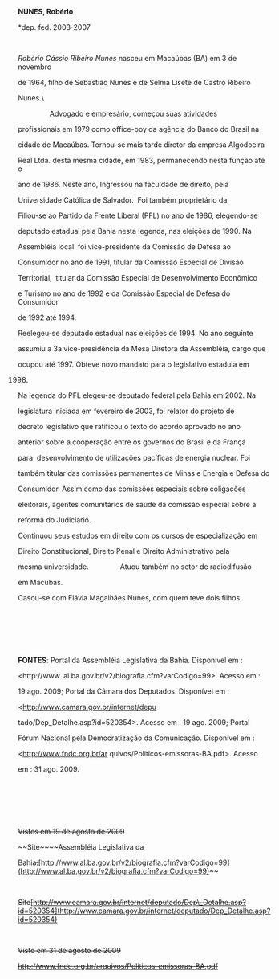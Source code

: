 **NUNES, Robério**



\*dep. fed. 2003-2007



 



*Robério Cássio Ribeiro Nunes* nasceu em Macaúbas (BA) em 3 de novembro

de 1964, filho de Sebastião Nunes e de Selma Lisete de Castro Ribeiro

Nunes.\

                 Advogado e empresário, começou suas atividades

profissionais em 1979 como office-boy da agência do Banco do Brasil na

cidade de Macaúbas. Tornou-se mais tarde diretor da empresa Algodoeira

Real Ltda. desta mesma cidade, em 1983, permanecendo nesta função até o

ano de 1986. Neste ano, Ingressou na faculdade de direito, pela

Universidade Católica de Salvador.  Foi também proprietário da 



Filiou-se ao Partido da Frente Liberal (PFL) no ano de 1986, elegendo-se

deputado estadual pela Bahia nesta legenda, nas eleições de 1990. Na

Assembléia local  foi vice-presidente da Comissão de Defesa ao

Consumidor no ano de 1991, titular da Comissão Especial de Divisão

Territorial,  titular da Comissão Especial de Desenvolvimento Econômico

e Turismo no ano de 1992 e da Comissão Especial de Defesa do Consumidor

de 1992 até 1994.



Reelegeu-se deputado estadual nas eleições de 1994. No ano seguinte

assumiu a 3a vice-presidência da Mesa Diretora da Assembléia, cargo que

ocupou até 1997. Obteve novo mandato para o legislativo estadula em

1998.



Na legenda do PFL elegeu-se deputado federal pela Bahia em 2002. Na

legislatura iniciada em fevereiro de 2003, foi relator do projeto de

decreto legislativo que ratificou o texto do acordo aprovado no ano

anterior sobre a cooperação entre os governos do Brasil e da França

para  desenvolvimento de utilizações pacíficas de energia nuclear. Foi

também titular das comissões permanentes de Minas e Energia e Defesa do

Consumidor. Assim como das comissões especiais sobre coligações

eleitorais, agentes comunitários de saúde da comissão especial sobre a

reforma do Judiciário.



Continuou seus estudos em direito com os cursos de especialização em

Direito Constitucional, Direito Penal e Direito Administrativo pela

mesma universidade.                Atuou também no setor de radiodifusão

em Macúbas.



Casou-se com Flávia Magalhães Nunes, com quem teve dois filhos.



 



 



 



**FONTES**: Portal da Assembléia Legislativa da Bahia. Disponível em :

\<http://www. al.ba.gov.br/v2/biografia.cfm?varCodigo=99\>. Acesso em :

19 ago. 2009; Portal da Câmara dos Deputados. Disponível em :

\<http://www.camara.gov.br/internet/depu

tado/Dep\_Detalhe.asp?id=520354\>. Acesso em : 19 ago. 2009; Portal

Fórum Nacional pela Democratização da Comunicação. Disponível em :

\<http://www.fndc.org.br/ar quivos/Politicos-emissoras-BA.pdf\>. Acesso

em : 31 ago. 2009.



 



 



 



~~Vistos em 19 de agosto de 2009~~



~~Site~~~~Assembléia Legislativa da

Bahia~~~~:~~~~[http://www.al.ba.gov.br/v2/biografia.cfm?varCodigo=99](http://www.al.ba.gov.br/v2/biografia.cfm?varCodigo=99)~~



 



~~Site~~~~[http://www.camara.gov.br/internet/deputado/Dep\_Detalhe.asp?id=520354](http://www.camara.gov.br/internet/deputado/Dep_Detalhe.asp?id=520354)~~~~~~



 



~~Visto em 31 de agosto de 2009~~



~~http://www.fndc.org.br/arquivos/Politicos-emissoras-BA.pdf~~



 



 



 

